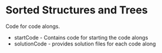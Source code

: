 # Sorted Structures and Trees

Code for code alongs.

* startCode - Contains code for starting the code alongs
* solutionCode - provides solution files for each code along